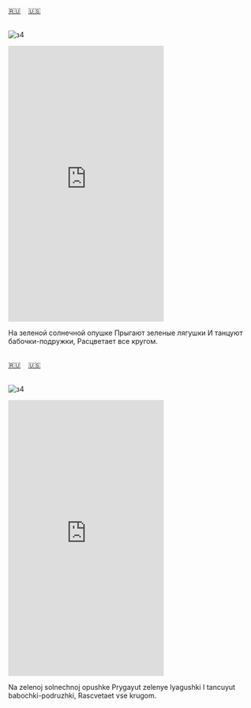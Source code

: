 <span id="ru"><a href='#ru'>🇷🇺</a> &nbsp;&nbsp;&nbsp;<a href='#en'>🇺🇸</a> &nbsp;&nbsp;&nbsp;</span><br><br>

![з4](https://github.com/user-attachments/assets/73462f84-7e6c-4b96-b84c-202651336028)

<iframe width="315" height="560" src="https://www.youtube.com/embed/YIzMyv-swVE" frameborder="0" allow="accelerometer; autoplay; clipboard-write; encrypted-media; gyroscope; picture-in-picture; web-share"allowfullscreen></iframe>

На зеленой солнечной опушке
Прыгают зеленые лягушки
И танцуют бабочки-подружки,
Расцветает все кругом.<br><br>

<span id="en"><a href='#ru'>🇷🇺</a> &nbsp;&nbsp;&nbsp;<a href='#en'>🇺🇸</a> &nbsp;&nbsp;&nbsp;</span><br><br>

![з4](https://github.com/user-attachments/assets/73462f84-7e6c-4b96-b84c-202651336028)

<iframe width="315" height="560" src="https://www.youtube.com/embed/lrH4NdEJqTw" frameborder="0" allow="accelerometer; autoplay; clipboard-write; encrypted-media; gyroscope; picture-in-picture; web-share"allowfullscreen></iframe>

Na zelenoj solnechnoj opushke
Prygayut zelenye lyagushki
I tancuyut babochki-podruzhki,
Rascvetaet vse krugom.<br><br>

